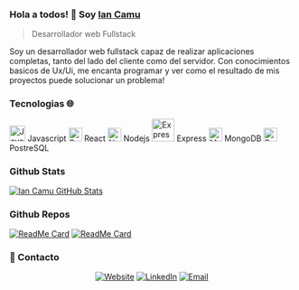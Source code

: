 ### Hola a todos! 👋 Soy [Ian Camu](https://iancamu-portfolio-iancamudev.vercel.app/)
> Desarrollador web Fullstack

<div>
 <p>
Soy un desarrollador web fullstack capaz de realizar aplicaciones completas, tanto del lado del cliente como del servidor. Con conocimientos basicos de Ux/Ui, me encanta programar y ver como el resultado de mis proyectos puede solucionar un problema!
</p>
</div>

### Tecnologias 🌐

<img src="https://cdn-icons-png.flaticon.com/512/5968/5968292.png" alt="Javascript" width="28"> Javascript
<img src="https://cdn-icons-png.flaticon.com/512/753/753244.png" alt="React" width="24"> React
<img src="https://everythingiknows.com/wp-content/uploads/2022/04/node-js-new.png" alt="Nodejs" width="24"> Nodejs
<img src="https://i.imgur.com/8j4ZT5t.png" alt="Express" width="40"> Express 
<img src="https://i.imgur.com/v8KEEmu.png" alt="Mongodb" width="24"> MongoDB 
<img src="https://i.imgur.com/PCRqY4d.png" alt="PostreSQL" width="24"> PostreSQL 

### Github Stats

[![Ian Camu GitHub Stats](https://github-readme-stats.vercel.app/api?username=iancamudev&show_icons=true&count_private=true)](https://github.com/anandmainali)

### Github Repos

[![ReadMe Card](https://github-readme-stats.vercel.app/api/pin/?username=iancamudev&repo=HenryShop&show_owner=true)](https://github.com/iancamudev/HenryShop)
[![ReadMe Card](https://github-readme-stats.vercel.app/api/pin/?username=iancamudev&repo=Gamepedia&show_owner=true)](https://github.com/iancamudev/gamepedia-front)

<h3> 🤝 Contacto </h3>

<p align="center">
<a href="https://cdn-icons-png.flaticon.com/512/2721/2721688.png" target="_blank"><img alt="Website" src="https://img.shields.io/badge/Website-iancamu-portfolio-iancamudev.vercel.app/-blue?style=flat&logo=google-chrome"></a>
<a href="https://www.linkedin.com/in/ian-camu-898830181/" target="_blank"><img alt="LinkedIn" src="https://img.shields.io/badge/LinkedIn-@iancamu-blue?style=flat&logo=linkedin"></a>
<a href="mailto:iancamu01@gmail.com"><img alt="Email" src="https://img.shields.io/badge/Email-iancamu01@gmail.com-blue?style=flat&logo=gmail"></a>
</p>

